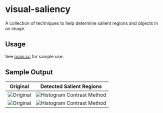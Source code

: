 # visual-saliency
A collection of techniques to help determine salient regions and objects in an image.

Usage
-----
See [main.cc](https://github.com/abhishekpant93/visual-saliency/blob/master/main.cc) for sample use.

Sample Output
-------------
Original                   |  Detected Salient Regions
:-------------------------:|:-------------------------:
![Original](https://cloud.githubusercontent.com/assets/2551683/10306612/e44bc3aa-6c45-11e5-95c9-fcb0b715d982.jpg)  |  ![Histogram Contrast Method](https://cloud.githubusercontent.com/assets/2551683/10306613/e4529a40-6c45-11e5-98e0-f64381e95dea.png)
![Original](https://cloud.githubusercontent.com/assets/2551683/10306803/0f8da87a-6c47-11e5-8da8-a829258da4e4.jpg) | ![Histogram Contrast Method](https://cloud.githubusercontent.com/assets/2551683/10306805/0fef7b7c-6c47-11e5-94c0-0e29a0254c76.png)